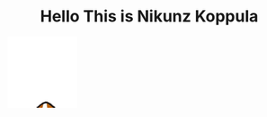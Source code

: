 <h1 align="center">Hello This is Nikunz Koppula</h1>


![](https://github.com/Nikunz/Nikunz/blob/main/hello-wave.gif)
